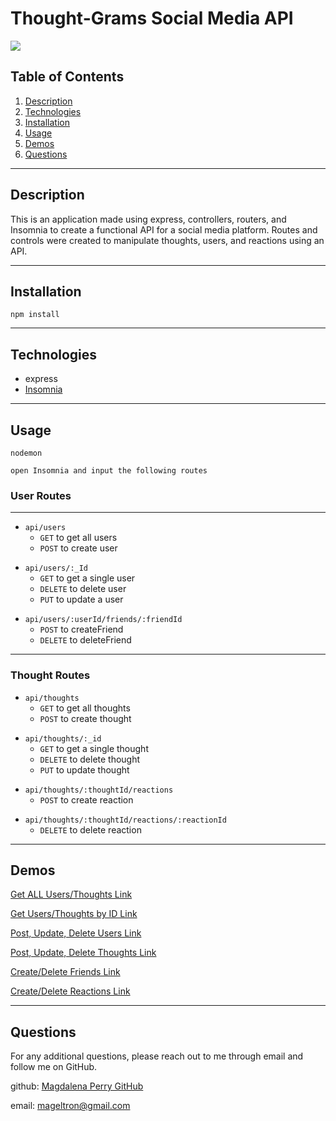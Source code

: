 # Thought-Grams Social Media API

![](https://img.shields.io/badge/License-MIT-white.svg)

## Table of Contents
1. [Description](#description)
2. [Technologies](#technologies)
3. [Installation](#installation)
4. [Usage](#usage)
5. [Demos](#demos)
6. [Questions](#questions)

---
## Description
This is an application made using express, controllers, routers, and Insomnia to create a functional API for a social media platform. Routes and controls were created to manipulate thoughts, users, and reactions using an API.

---
## Installation
    npm install

---

## Technologies
- express
- [Insomnia](https://insomnia.rest/download)

---

## Usage
    nodemon
`open Insomnia and input the following routes`
<!--  -->

### User Routes
---
<!--  -->
- `api/users`
    * `GET`  to get all users
    * `POST` to create user
<!--  -->
- `api/users/:_Id`
  * `GET` to get a single user
  * `DELETE` to delete user
  * `PUT` to update a user
<!--  -->
- `api/users/:userId/friends/:friendId`
  * `POST` to createFriend
  * `DELETE` to deleteFriend
<!--  -->

---
### Thought Routes

- `api/thoughts`
    * `GET` to get all thoughts
    * `POST` to create thought
<!--  -->
- `api/thoughts/:_id`
    * `GET` to get a single thought
    * `DELETE` to delete thought
    * `PUT` to update thought
<!--  -->
- `api/thoughts/:thoughtId/reactions`
    * `POST` to create reaction
<!--  -->
- `api/thoughts/:thoughtId/reactions/:reactionId`
    - `DELETE` to delete reaction

---


## Demos
[Get ALL Users/Thoughts Link](https://youtu.be/oLeG26oQcdU)

[Get Users/Thoughts by ID Link](https://youtu.be/77l3sMISmNE)

[Post, Update, Delete Users Link](https://youtu.be/ZdOx0iiOxhc)

[Post, Update, Delete Thoughts Link ](https://youtu.be/khfNWHfk4UA)

[Create/Delete Friends Link](https://youtu.be/cAPDarDS4og)

[Create/Delete Reactions Link](https://youtu.be/vbu-U_0QIB4)


---
## Questions
For any additional questions, please reach out to me through email and follow me on GitHub.

github: 
[Magdalena Perry GitHub](https://www.github.com/magdalenaperry)

email: 
mageltron@gmail.com